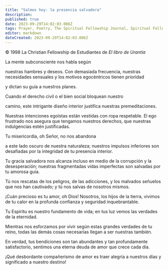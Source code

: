 ```yaml
---
title: "Salmos hoy: la presencia salvadora"
description: 
published: true
date: 2023-09-29T14:02:03.086Z
tags: Prayer, Poetry, The Spiritual Fellowship Journal, Spiritual Fellowship, article
editor: markdown
dateCreated: 2023-09-29T14:02:03.086Z
---
```


<p class="v-card v-sheet theme--light grey lighten-3 px-2">© 1998 La Christian Fellowship de Estudiantes de <i>El libro de Urantia</i></p>


La mente subconsciente nos habla según

nuestras hambres y deseos. Con demasiada frecuencia, nuestras necesidades
sensuales y los motivos egocéntricos tienen prioridad

y dictan su guía a nuestros planes.

Cuando el derecho civil o el bien social bloquean nuestro

camino, este intrigante diseño interior justifica nuestras
premeditaciones.

Nuestras intenciones egoístas están vestidas con ropa
respetable. El ego frustrado nos asegura que
tengamos nuestros derechos, que nuestras indulgencias estén justificadas.

Tu misericordia, oh Señor, no nos abandona

a este lado oscuro de nuestra naturaleza; nuestros impulsos inferiores son
desafiadas por la integridad de tu presencia
interior.

Tu gracia salvadora nos alcanza incluso
en medio de la corrupción y la desesperación; nuestras fragmentadas
vidas imperfectas son salvadas por tu amorosa
guía.

Tú nos rescatas de los peligros, de las adicciones,
y los malvados señuelos que nos han cautivado; y
tú nos salvas de nosotros mismos.

¡Cuán precioso es tu amor, oh Dios!
Nosotros, los hijos de la tierra, vivimos de tu calor en la profunda
confianza y seguridad inquebrantable.

Tu Espíritu es nuestro fundamento de vida; en tus
luz vemos las verdades de la eternidad.

Mientras nos esforzamos por vivir según estas grandes verdades de tu
reino, todas las demás cosas necesarias llegan a ser nuestras
también.

En verdad, tus bendiciones son tan abundantes y tan
profundamente satisfactorio, sentimos una eterna deuda de
amor que crece cada día.

¡Qué desbordante compañerismo de amor es
traer alegría a nuestros días y significado a nuestro
destino!






